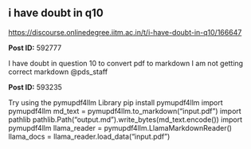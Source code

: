 ## i have doubt in q10
https://discourse.onlinedegree.iitm.ac.in/t/i-have-doubt-in-q10/166647


**Post ID:** 592777

I have doubt in question 10 to convert pdf to markdown
I am not getting correct markdown
@pds_staff

**Post ID:** 593235

Try using the pymupdf4llm Library
pip install pymupdf4llm
import pymupdf4llm
md_text = pymupdf4llm.to_markdown(“input.pdf”)
import pathlib
pathlib.Path(“output.md”).write_bytes(md_text.encode())
import pymupdf4llm
llama_reader = pymupdf4llm.LlamaMarkdownReader()
llama_docs = llama_reader.load_data(“input.pdf”)
